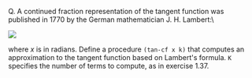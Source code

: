 Q. A continued fraction representation of the tangent function was published in 1770 by the German mathematician J. H. Lambert:\

![](../images/tan_ex1-39.gif)

where $x$ is in radians. Define a procedure `(tan-cf x k)` that computes an approximation to the tangent function based on Lambert's formula. `K` specifies the number of terms to compute, as in exercise 1.37.
